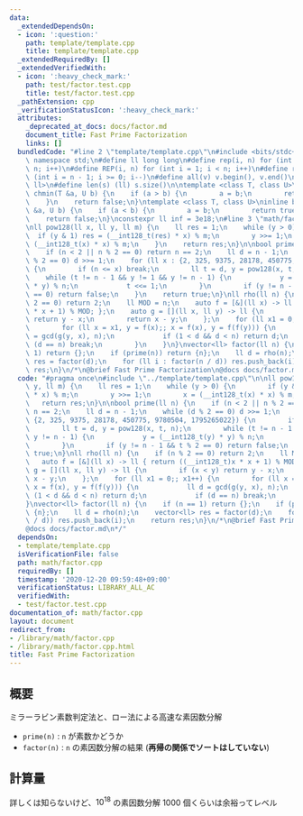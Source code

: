 ```yaml
---
data:
  _extendedDependsOn:
  - icon: ':question:'
    path: template/template.cpp
    title: template/template.cpp
  _extendedRequiredBy: []
  _extendedVerifiedWith:
  - icon: ':heavy_check_mark:'
    path: test/factor.test.cpp
    title: test/factor.test.cpp
  _pathExtension: cpp
  _verificationStatusIcon: ':heavy_check_mark:'
  attributes:
    _deprecated_at_docs: docs/factor.md
    document_title: Fast Prime Factorization
    links: []
  bundledCode: "#line 2 \"template/template.cpp\"\n#include <bits/stdc++.h>\nusing\
    \ namespace std;\n#define ll long long\n#define rep(i, n) for (int i = 0; i <\
    \ n; i++)\n#define REP(i, n) for (int i = 1; i < n; i++)\n#define rev(i, n) for\
    \ (int i = n - 1; i >= 0; i--)\n#define all(v) v.begin(), v.end()\n#define P pair<ll,\
    \ ll>\n#define len(s) (ll) s.size()\n\ntemplate <class T, class U>\ninline bool\
    \ chmin(T &a, U b) {\n    if (a > b) {\n        a = b;\n        return true;\n\
    \    }\n    return false;\n}\ntemplate <class T, class U>\ninline bool chmax(T\
    \ &a, U b) {\n    if (a < b) {\n        a = b;\n        return true;\n    }\n\
    \    return false;\n}\nconstexpr ll inf = 3e18;\n#line 3 \"math/factor.cpp\"\n\
    \nll pow128(ll x, ll y, ll m) {\n    ll res = 1;\n    while (y > 0) {\n      \
    \  if (y & 1) res = (__int128_t(res) * x) % m;\n        y >>= 1;\n        x =\
    \ (__int128_t(x) * x) % m;\n    }\n    return res;\n}\n\nbool prime(ll n) {\n\
    \    if (n < 2 || n % 2 == 0) return n == 2;\n    ll d = n - 1;\n    while (d\
    \ % 2 == 0) d >>= 1;\n    for (ll x : {2, 325, 9375, 28178, 450775, 9780504, 1795265022})\
    \ {\n        if (n <= x) break;\n        ll t = d, y = pow128(x, t, n);\n    \
    \    while (t != n - 1 && y != 1 && y != n - 1) {\n            y = (__int128_t(y)\
    \ * y) % n;\n            t <<= 1;\n        }\n        if (y != n - 1 && t % 2\
    \ == 0) return false;\n    }\n    return true;\n}\nll rho(ll n) {\n    if (n %\
    \ 2 == 0) return 2;\n    ll MOD = n;\n    auto f = [&](ll x) -> ll { return ((__int128_t)x\
    \ * x + 1) % MOD; };\n    auto g = [](ll x, ll y) -> ll {\n        if (x < y)\
    \ return y - x;\n        return x - y;\n    };\n    for (ll x1 = 0;; x1++) {\n\
    \        for (ll x = x1, y = f(x);; x = f(x), y = f(f(y))) {\n            ll d\
    \ = gcd(g(y, x), n);\n            if (1 < d && d < n) return d;\n            if\
    \ (d == n) break;\n        }\n    }\n}\nvector<ll> factor(ll n) {\n    if (n ==\
    \ 1) return {};\n    if (prime(n)) return {n};\n    ll d = rho(n);\n    vector<ll>\
    \ res = factor(d);\n    for (ll i : factor(n / d)) res.push_back(i);\n    return\
    \ res;\n}\n/*\n@brief Fast Prime Factorization\n@docs docs/factor.md\n*/\n"
  code: "#pragma once\n#include \"../template/template.cpp\"\n\nll pow128(ll x, ll\
    \ y, ll m) {\n    ll res = 1;\n    while (y > 0) {\n        if (y & 1) res = (__int128_t(res)\
    \ * x) % m;\n        y >>= 1;\n        x = (__int128_t(x) * x) % m;\n    }\n \
    \   return res;\n}\n\nbool prime(ll n) {\n    if (n < 2 || n % 2 == 0) return\
    \ n == 2;\n    ll d = n - 1;\n    while (d % 2 == 0) d >>= 1;\n    for (ll x :\
    \ {2, 325, 9375, 28178, 450775, 9780504, 1795265022}) {\n        if (n <= x) break;\n\
    \        ll t = d, y = pow128(x, t, n);\n        while (t != n - 1 && y != 1 &&\
    \ y != n - 1) {\n            y = (__int128_t(y) * y) % n;\n            t <<= 1;\n\
    \        }\n        if (y != n - 1 && t % 2 == 0) return false;\n    }\n    return\
    \ true;\n}\nll rho(ll n) {\n    if (n % 2 == 0) return 2;\n    ll MOD = n;\n \
    \   auto f = [&](ll x) -> ll { return ((__int128_t)x * x + 1) % MOD; };\n    auto\
    \ g = [](ll x, ll y) -> ll {\n        if (x < y) return y - x;\n        return\
    \ x - y;\n    };\n    for (ll x1 = 0;; x1++) {\n        for (ll x = x1, y = f(x);;\
    \ x = f(x), y = f(f(y))) {\n            ll d = gcd(g(y, x), n);\n            if\
    \ (1 < d && d < n) return d;\n            if (d == n) break;\n        }\n    }\n\
    }\nvector<ll> factor(ll n) {\n    if (n == 1) return {};\n    if (prime(n)) return\
    \ {n};\n    ll d = rho(n);\n    vector<ll> res = factor(d);\n    for (ll i : factor(n\
    \ / d)) res.push_back(i);\n    return res;\n}\n/*\n@brief Fast Prime Factorization\n\
    @docs docs/factor.md\n*/"
  dependsOn:
  - template/template.cpp
  isVerificationFile: false
  path: math/factor.cpp
  requiredBy: []
  timestamp: '2020-12-20 09:59:48+09:00'
  verificationStatus: LIBRARY_ALL_AC
  verifiedWith:
  - test/factor.test.cpp
documentation_of: math/factor.cpp
layout: document
redirect_from:
- /library/math/factor.cpp
- /library/math/factor.cpp.html
title: Fast Prime Factorization
---
```

## 概要

ミラーラビン素数判定法と、ロー法による高速な素因数分解

- ```prime(n)``` : ```n``` が素数かどうか
- ```factor(n)``` : ```n``` の素因数分解の結果 (**再帰の関係でソートはしていない**)

## 計算量

詳しくは知らないけど、$10^{18}$ の素因数分解 $1000$ 個くらいは余裕ってレベル